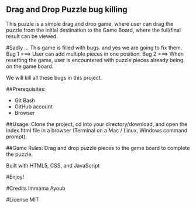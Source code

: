 ## Drag and Drop Puzzle bug killing
This puzzle is a simple drag and drop game, where user can drag the puzzle from the initial destination to the Game Board, where the full/final result can be viewed.

#Sadly ...
This game is filled with bugs. and yes we are going to fix them.
Bug 1 ===> User can add multiple pieces in one position.
Bug 2 ===> When resetting the game, user is encountered with puzzle pieces already being on the game board.

We will kill all these bugs in this project.

##Prerequisites:
- Git Bash
- GitHub account
- Browser

##Usage:
Clone the project, cd into your directory/download, and open the index.html file in a browser (Terminal on a Mac / Linux, Windows command prompt).

##Game Rules:
Drag and drop puzzle pieces to the game board to complete the puzzle.

Built with HTML5, CSS, and JavaScript

#Enjoy!

#Credits
Immama Ayoub

#License
MIT
